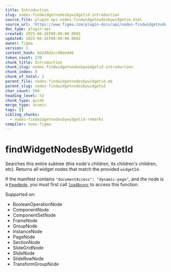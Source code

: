 ```yaml
---
title: Introduction
slug: nodes-findwidgetnodesbywidgetid-introduction
source_file: plugin-api-nodes-findwidgetnodesbywidgetid.html
source_url: 'https://www.figma.com/plugin-docs/api/nodes-findwidgetnodesbywidgetid/'
doc_type: plugin-api
created: 2025-06-26T00:00:00.000Z
updated: 2025-06-26T00:00:00.000Z
owner: figma
version: 1
content_hash: bb249d3cc98ded48
token_count: 170
chunk_title: Introduction
chunk_slug: nodes-findwidgetnodesbywidgetid-introduction
chunk_index: 0
chunk_of_total: 2
parent_file: nodes-findwidgetnodesbywidgetid.md
parent_slug: nodes-findwidgetnodesbywidgetid
char_count: 594
heading_level: h2
chunk_type: guide
merge_type: atomic
tags: []
sibling_chunks:
  - nodes-findwidgetnodesbywidgetid-remarks
compiler: noos-figma
---
```


# findWidgetNodesByWidgetId

Searches this entire subtree (this node's children, its children's children, etc). Returns all widget nodes that match the provided `widgetId`.

If the manifest contains `"documentAccess": "dynamic-page"`, and the node is a [`PageNode`](/plugin-docs/api/PageNode/), you must first call [`loadAsync`](/plugin-docs/api/PageNode/#loadasync) to access this function.

 Supported on:

- BooleanOperationNode
- ComponentNode
- ComponentSetNode
- FrameNode
- GroupNode
- InstanceNode
- PageNode
- SectionNode
- SlideGridNode
- SlideNode
- SlideRowNode
- TransformGroupNode
